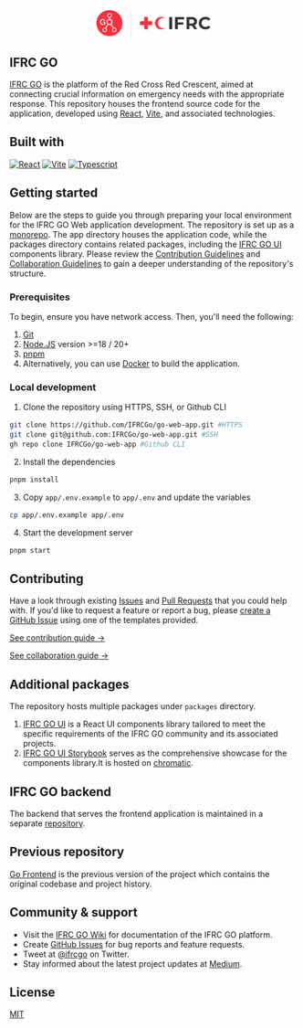 <p align="center">
  <br />
  <a href="https://go.ifrc.org/">
    <picture>
      <img src="./app/src/assets/icons/go-logo-2020.svg" width="200px">
    </picture>
  </a>
</p>

## IFRC GO

[IFRC GO](https://go.ifrc.org/) is the platform of the Red Cross Red Crescent, aimed at connecting crucial information on emergency needs with the appropriate response. This repository houses the frontend source code for the application, developed using [React](https://react.dev/), [Vite](https://vitejs.dev/), and associated technologies.

## Built with

 [![React][react-shields]][react-url] [![Vite][vite-shields]][vite-url] [![Typescript][typescript-shields]][typescript-url]

## Getting started

Below are the steps to guide you through preparing your local environment for the IFRC GO Web application development. The repository is set up as a [monorepo](https://monorepo.tools/). The app directory houses the application code, while the packages directory contains related packages, including the [IFRC GO UI](https://www.npmjs.com/package/@ifrc-go/ui) components library. Please review the [Contribution Guidelines](./CONTRIBUTING.md) and [Collaboration Guidelines](./COLLABORATING.md) to gain a deeper understanding of the repository's structure.

### Prerequisites

To begin, ensure you have network access. Then, you'll need the following:
1. [Git](https://git-scm.com/)
2. [Node.JS](https://nodejs.org/en/) version >=18 / 20+
3. [pnpm](https://pnpm.io/)
4. Alternatively, you can use [Docker](https://www.docker.com/) to build the application.

### Local development

1. Clone the repository using HTTPS, SSH, or Github CLI
```bash
git clone https://github.com/IFRCGo/go-web-app.git #HTTPS
git clone git@github.com:IFRCGo/go-web-app.git #SSH
gh repo clone IFRCGo/go-web-app #Github CLI
```
2. Install the dependencies
```bash
pnpm install
```
3. Copy `app/.env.example` to `app/.env` and update the variables
```bash
cp app/.env.example app/.env
```
4. Start the development server
```bash
pnpm start
```
## Contributing

Have a look through existing [Issues](https://github.com/IFRCGo/go-web-app/issues) and [Pull Requests](https://github.com/IFRCGo/go-web-app/pulls) that you could help with. If you'd like to request a feature or report a bug, please [create a GitHub Issue](https://github.com/IFRCGo/go-web-app/issues/new/choose) using one of the templates provided.

[See contribution guide →](./CONTRIBUTING.md)

[See collaboration guide →](./COLLABORATING.md)



## Additional packages

The repository hosts multiple packages under `packages` directory.
 1. [IFRC GO UI](https://github.com/IFRCGo/go-web-app/tree/develop/packages/ui) is a React UI components library tailored to meet the specific requirements of the IFRC GO community and its associated projects.
 2. [IFRC GO UI Storybook](https://github.com/IFRCGo/go-web-app/tree/develop/packages/go-ui-storybook) serves as the comprehensive showcase for the components library.It is hosted on [chromatic](https://66557be6b68dacbf0a96db23-zctxglhsnk.chromatic.com/).

## IFRC GO backend

The backend that serves the frontend application is maintained in a separate [repository](https://github.com/IFRCGo/go-api/).

## Previous repository

[Go Frontend](https://github.com/IFRCGo/go-frontend) is the previous version of the project which contains the original codebase and project history.

## Community & support

- Visit the [IFRC GO Wiki](https://go-wiki.ifrc.org/) for documentation of the IFRC GO platform.
- Create [GitHub Issues](https://github.com/IFRCGo/go-web-app/issues) for bug reports and feature requests.
- Tweet at [@ifrcgo](https://twitter.com/ifrcgo) on Twitter.
- Stay informed about the latest project updates at [Medium](https://ifrcgoproject.medium.com/).

## License

[MIT](https://github.com/IFRCGo/go-web-app/blob/develop/LICENSE)

<!-- MARKDOWN LINKS & IMAGES -->
<!-- https://www.markdownguide.org/basic-syntax/#reference-style-links -->
[react-shields]: https://img.shields.io/badge/react-%2320232a.svg?style=for-the-badge&logo=react&logoColor=%2361DAFB
[react-url]: https://reactjs.org/
[vite-shields]: https://img.shields.io/badge/vite-%23646CFF.svg?style=for-the-badge&logo=vite&logoColor=white
[vite-url]: https://vitejs.dev/
[typescript-shields]: https://img.shields.io/badge/typescript-%23007ACC.svg?style=for-the-badge&logo=typescript&logoColor=white
[typescript-url]: https://www.typescriptlang.org/
